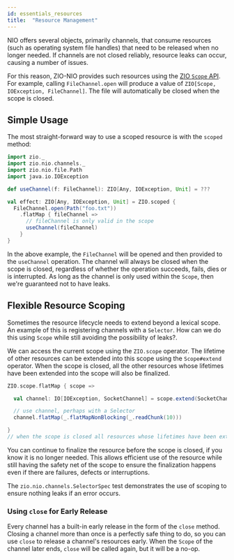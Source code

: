 ```yaml
---
id: essentials_resources
title:  "Resource Management"
---
```


NIO offers several objects, primarily channels, that consume resources (such as operating system file handles) that need to be released when no longer needed. If channels are not closed reliably, resource leaks can occur, causing a number of issues.

For this reason, ZIO-NIO provides such resources using the [ZIO `Scope` API][zio-scope]. For example, calling `FileChannel.open` will produce a value of `ZIO[Scope, IOException, FileChannel]`. The file will automatically be closed when the scope is closed. 

## Simple Usage

The most straight-forward way to use a scoped resource is with the `scoped` method:

```scala mdoc:silent
import zio._
import zio.nio.channels._
import zio.nio.file.Path
import java.io.IOException

def useChannel(f: FileChannel): ZIO[Any, IOException, Unit] = ???

val effect: ZIO[Any, IOException, Unit] = ZIO.scoped {
  FileChannel.open(Path("foo.txt"))
    .flatMap { fileChannel =>
      // fileChannel is only valid in the scope
      useChannel(fileChannel)
    }
}
```

In the above example, the `FileChannel` will be opened and then provided to the `useChannel` operation. The channel will always be closed when the scope is closed, regardless of whether the operation succeeds, fails, dies or is interrupted. As long as the channel is only used within the `Scope`, then we're guaranteed not to have leaks.

## Flexible Resource Scoping

Sometimes the resource lifecycle needs to extend beyond a lexical scope. An example of this is registering channels with a `Selector`. How can we do this using `Scope` while still avoiding the possibility of leaks?.

We can access the current scope using the `ZIO.scope` operator. The lifetime of other resources can be extended into this scope using the `Scope#extend` operator. When the scope is closed, all the other resources whose lifetimes have been extended into the scope will also be finalized.

```scala mdoc:silent
ZIO.scope.flatMap { scope =>

  val channel: IO[IOException, SocketChannel] = scope.extend(SocketChannel.open)

  // use channel, perhaps with a Selector
  channel.flatMap(_.flatMapNonBlocking(_.readChunk(10)))

}
// when the scope is closed all resources whose lifetimes have been extended into it will automatically be finalized.
```

You can continue to finalize the resource before the scope is closed, if you know it is no longer needed. This allows efficient use of the resource while still having the safety net of the scope to ensure the finalization happens even if there are failures, defects or interruptions.

The `zio.nio.channels.SelectorSpec` test demonstrates the use of scoping to ensure nothing leaks if an error occurs.

### Using `close` for Early Release

Every channel has a built-in early release in the form of the `close` method. Closing a channel more than once is a perfectly safe thing to do, so you can use `close` to release a channel's resources early. When the `Scope` of the channel later ends, `close` will be called again, but it will be a no-op.

[zio-scope]: https://zio.dev/docs/datatypes/datatypes_scope
